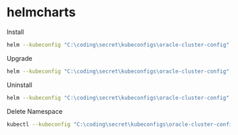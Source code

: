 # helmcharts

Install

```bash
helm --kubeconfig "C:\coding\secret\kubeconfigs\oracle-cluster-config" install external-ingress .\ --namespace external-ingress --create-namespace
```

Upgrade

```bash
helm --kubeconfig "C:\coding\secret\kubeconfigs\oracle-cluster-config" upgrade external-ingress .\ --namespace external-ingress      
```

Uninstall

```bash
helm --kubeconfig "C:\coding\secret\kubeconfigs\oracle-cluster-config" uninstall external-ingress --namespace external-ingress
```

Delete Namespace

```bash
kubectl --kubeconfig "C:\coding\secret\kubeconfigs\oracle-cluster-config" delete namespace external-ingress
```